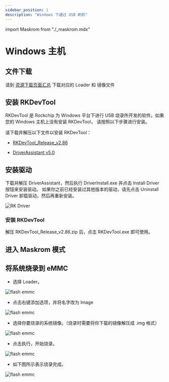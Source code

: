 ```yaml
---
sidebar_position: 1
description: "Windows 下通过 USB 刷机"
---
```


import Maskrom from "./\_maskrom.mdx"

# Windows 主机

## 文件下载

请到 [资源下载页面汇总](../../../download) 下载对应的 Loader 和 镜像文件

## 安装 RKDevTool

RKDevTool 是 Rockchip 为 Windows 平台下进行 USB 烧录所开发的软件。如果您的 Windows 主机上没有安装 RKDevTool， 请按照以下步骤进行安装。

请下载并解压以下文件以安装 RKDevTool：

- [RKDevTool_Release_v2.86](https://dl.radxa.com/tools/windows/RKDevTool_Release_v2.86.zip)

- [DriverAssistant v5.0](https://dl.radxa.com/tools/windows/DriverAssitant_v5.0.zip)

## 安装驱动

下载并解压 DriverAssistant，然后执行 DriverInstall.exe 并点击 Install Driver 按钮来安装驱动。 如果你之前已经安装过其他版本的驱动，请先点击 Uninstall Driver 卸载驱动，然后再重新安装。

![RK Driver](/img/configuration/RK-Driver-Assistant-Install-Uninstall.webp)

### 安装 RKDevTool

解压 RKDevTool_Release_v2.86.zip 后，点击 RKDevTool.exe 即可使用。

## 进入 Maskrom 模式

<Maskrom/>

## 将系统烧录到 eMMC

- 选择 Loader。

![flash emmc](/img/cm3j/rkdevtools-emmc-1.webp)

- 点击右键添加选项，并将名字改为 Image

![flash emmc](/img/cm3j/rkdevtools-emmc-2.webp)

- 选择你要烧录的系统镜像。（烧录时需要将你下载的镜像解压成 .img 格式）

![flash emmc](/img/cm3j/rkdevtools-emmc-3.webp)

- 点击执行，开始烧录。

![flash emmc](/img/cm3j/rkdevtools-emmc-4.webp)

- 如下图所示表示烧录完成。

![flash emmc](/img/cm3j/rkdevtools-emmc-5.webp)
